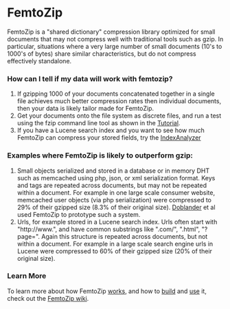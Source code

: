 # FemtoZip 

FemtoZip is a "shared dictionary" compression library optimized for small documents that may not compress well with traditional tools such as gzip. In particular, situations where a very large number of small documents (10's to 1000's of bytes) share similar characteristics, but do not compress effectively standalone.

### How can I tell if my data will work with femtozip?

   1. If gzipping 1000 of your documents concatenated together in a single file achieves much better compression rates then individual documents, then your data is likely tailor made for FemtoZip.
   2. Get your documents onto the file system as discrete files, and run a test using the fzip command line tool as shown in the [Tutorial](https://github.com/gtoubassi/femtozip/wiki/Tutorial).
   3. If you have a Lucene search index and you want to see how much FemtoZip can compress your stored fields, try the [IndexAnalyzer](https://github.com/gtoubassi/femtozip/wiki/Indexanalyzer)

### Examples where FemtoZip is likely to outperform gzip:

   1. Small objects serialized and stored in a database or in memory DHT such as memcached using php, json, or xml serialization format. Keys and tags are repeated across documents, but may not be repeated within a document. For example in one large scale consumer website, memcached user objects (via php serialization) were compressed to 29% of their gzipped size (8.3% of their original size).  [Doblander](https://dl.acm.org/doi/abs/10.1145/2933267.2933308) et al used FemtoZip to prototype such a system.
   2. Urls, for example stored in a Lucene search index. Urls often start with "http://www.", and have common substrings like ".com/", ".html", "?page=". Again this structure is repeated across documents, but not within a document. For example in a large scale search engine urls in Lucene were compressed to 60% of their gzipped size (20% of their original size).

### Learn More

To learn more about how FemtoZip [works](https://github.com/gtoubassi/femtozip/wiki/How-femtozip-works), and how to [build](https://github.com/gtoubassi/femtozip/wiki/How-to-build) and [use](https://github.com/gtoubassi/femtozip/wiki/Tutorial) it, check out the [FemtoZip wiki](https://github.com/gtoubassi/femtozip/wiki).
